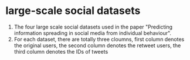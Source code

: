 # large-scale social datasets
1. The four large scale social datasets used in the paper "Predicting information spreading in social media from individual
behaviour".
2. For each dataset, there are totally three cloumns, first column denotes the original users, the second column denotes the retweet users, the third column denotes the IDs of tweets

